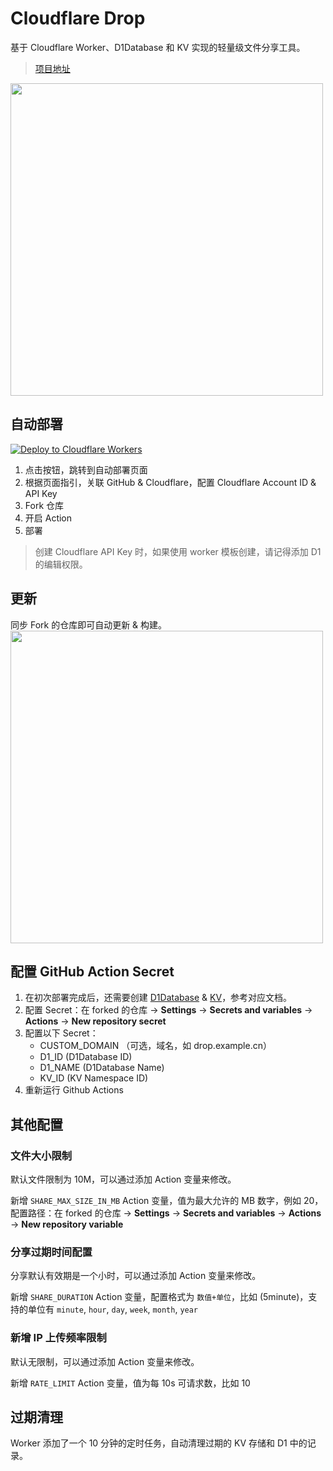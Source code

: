 # Cloudflare Drop
基于 Cloudflare Worker、D1Database 和 KV 实现的轻量级文件分享工具。

> [项目地址](https://github.com/oustn/cloudflare-drop)

<img src="https://github.com/user-attachments/assets/60573c40-5c91-489f-af5f-ee8653376412" width="500" />

## 自动部署

[![Deploy to Cloudflare Workers](https://deploy.workers.cloudflare.com/button)](https://deploy.workers.cloudflare.com/?url=https://github.com/oustn/cloudflare-drop)

1. 点击按钮，跳转到自动部署页面
2. 根据页面指引，关联 GitHub & Cloudflare，配置 Cloudflare Account ID & API Key
3. Fork 仓库
4. 开启 Action
5. 部署

> 创建 Cloudflare API Key 时，如果使用 worker 模板创建，请记得添加 D1 的编辑权限。

## 更新

同步 Fork 的仓库即可自动更新 & 构建。
<img src="https://github.com/user-attachments/assets/6661f148-166f-416a-b0e4-327cdb182313" width="500" />

## 配置 GitHub Action Secret

1. 在初次部署完成后，还需要创建 [D1Database](https://developers.cloudflare.com/d1/get-started/#2-create-a-database) & [KV](https://developers.cloudflare.com/kv/get-started/#2-create-a-kv-namespace)，参考对应文档。
2. 配置 Secret：在 forked 的仓库 -> **Settings** -> **Secrets and variables** -> **Actions** -> **New repository secret**
3. 配置以下 Secret：
   - CUSTOM_DOMAIN （可选，域名，如 drop.example.cn）
   - D1_ID (D1Database ID)
   - D1_NAME (D1Database Name)
   - KV_ID (KV Namespace ID)
4. 重新运行 Github Actions

## 其他配置

### 文件大小限制

默认文件限制为 10M，可以通过添加 Action 变量来修改。

新增 `SHARE_MAX_SIZE_IN_MB` Action 变量，值为最大允许的 MB 数字，例如 20，配置路径：在 forked 的仓库 -> **Settings** -> **Secrets and variables** -> **Actions** -> **New repository variable**

### 分享过期时间配置

分享默认有效期是一个小时，可以通过添加 Action 变量来修改。

新增 `SHARE_DURATION` Action 变量，配置格式为 `数值+单位`，比如 (5minute)，支持的单位有 `minute`, `hour`, `day`, `week`, `month`, `year`

### 新增 IP 上传频率限制

默认无限制，可以通过添加 Action 变量来修改。

新增 `RATE_LIMIT` Action 变量，值为每 10s 可请求数，比如 10

## 过期清理

Worker 添加了一个 10 分钟的定时任务，自动清理过期的 KV 存储和 D1 中的记录。
